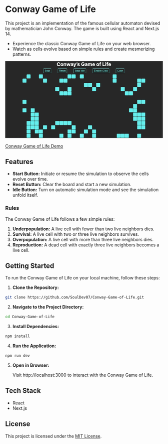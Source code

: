 # Conway Game of Life

This project is an implementation of the famous cellular automaton devised by mathematician John Conway. The game is built using React and Next.js 14.

- Experience the classic Conway Game of Life on your web browser.
- Watch as cells evolve based on simple rules and create mesmerizing patterns.


![Conway Game of Life Website Video](assets/Conway-Game-of-Life-Demo.gif)

[Conway Game of Life Demo](https://SoulDev07.github.io/Conway-Game-of-Life)

## Features

- **Start Button:** Initiate or resume the simulation to observe the cells evolve over time.
- **Reset Button:** Clear the board and start a new simulation.
- **Idle Button:** Turn on automatic simulation mode and see the simulation unfold itself.

### Rules

The Conway Game of Life follows a few simple rules:

1. **Underpopulation:** A live cell with fewer than two live neighbors dies.
2. **Survival:** A live cell with two or three live neighbors survives.
3. **Overpopulation:** A live cell with more than three live neighbors dies.
4. **Reproduction:** A dead cell with exactly three live neighbors becomes a live cell.

## Getting Started

To run the Conway Game of Life on your local machine, follow these steps:

1. **Clone the Repository:**

```bash
git clone https://github.com/SoulDev07/Conway-Game-of-Life.git
```

2. **Navigate to the Project Directory:**

```bash
cd Conway-Game-of-Life
```

3. **Install Dependencies:**

```bash
npm install
```

4. **Run the Application:**

```bash
npm run dev
```

5. **Open in Browser:**

   Visit http://localhost:3000 to interact with the Conway Game of Life.

## Tech Stack

- React
- Next.js

## License

This project is licensed under the [MIT License](LICENSE).

